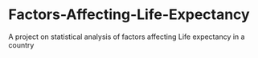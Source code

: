 # Factors-Affecting-Life-Expectancy
A project on statistical analysis of factors affecting Life expectancy in a country
